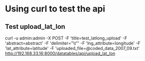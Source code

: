 # Using curl to test the api

## Test upload_lat_lon

curl -u admin:admin -X POST -F 'title=test_latlong_upload' -F 'abstract=abstract' -F 'delimiter="\t"' -F 'lng_attribute=longitude' -F 'lat_attribute=latitude' -F 'uploaded_file=@coded_data_2007_09.txt' http://192.168.33.16:8000/datatables/api/upload_lat_lon
